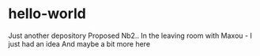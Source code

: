 # hello-world
Just another depository
Proposed Nb2.. 
In the leaving room with Maxou - I just had an idea
And maybe a bit more here
